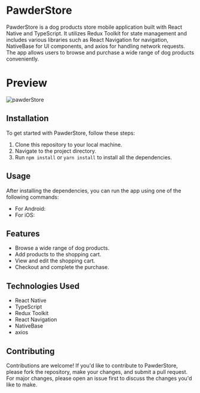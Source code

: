 # PawderStore
PawderStore is a dog products store mobile application built with React Native and TypeScript. It utilizes Redux Toolkit for state management and includes various libraries such as React Navigation for navigation, NativeBase for UI components, and axios for handling network requests. The app allows users to browse and purchase a wide range of dog products conveniently.
# Preview

![pawderStore](https://github.com/disconnectuss/PawderStore/assets/129686850/27cf30d6-5548-4dec-b885-22c69809726b)




## Installation

To get started with PawderStore, follow these steps:

1. Clone this repository to your local machine.
2. Navigate to the project directory.
3. Run `npm install` or `yarn install` to install all the dependencies.

## Usage

After installing the dependencies, you can run the app using one of the following commands:

- For Android:
- For iOS:

## Features

- Browse a wide range of dog products.
- Add products to the shopping cart.
- View and edit the shopping cart.
- Checkout and complete the purchase.

## Technologies Used

- React Native
- TypeScript
- Redux Toolkit
- React Navigation
- NativeBase
- axios

## Contributing

Contributions are welcome! If you'd like to contribute to PawderStore, please fork the repository, make your changes, and submit a pull request. For major changes, please open an issue first to discuss the changes you'd like to make.




